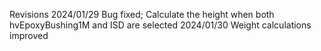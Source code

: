 Revisions 
2024/01/29 Bug fixed; Calculate the height when both hvEpoxyBushing1M and ISD are selected
2024/01/30 Weight calculations improved 
